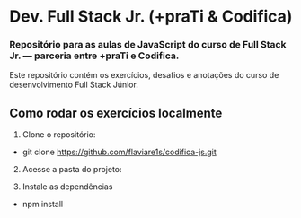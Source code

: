 # Dev. Full Stack Jr. (+praTi & Codifica)

### Repositório para as aulas de JavaScript do curso de Full Stack Jr. — parceria entre +praTi e Codifica.

Este repositório contém os exercícios, desafios e anotações do curso de desenvolvimento Full Stack Júnior.

## Como rodar os exercícios localmente

1. Clone o repositório:
  - git clone https://github.com/flaviare1s/codifica-js.git

2. Acesse a pasta do projeto:

3. Instale as dependências
  - npm install
